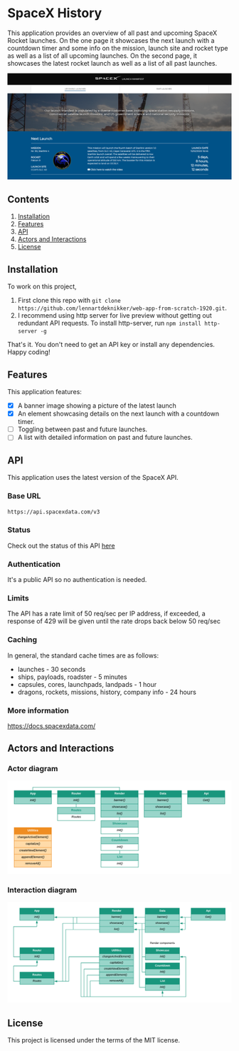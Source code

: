 # SpaceX History

This application provides an overview of all past and upcoming SpaceX Rocket launches. On the one page it showcases the next launch with a countdown timer and some info on the mission, launch site and rocket type as well as a list of all upcoming launches. On the second page, it showcases the latest rocket launch as well as a list of all past launches.

![screenshot](./wiki-assets/screenshots/homepage.png)

## Contents
1. [Installation](#Installation)
2. [Features](#Features)
3. [API](#API)
4. [Actors and Interactions](#Actors-and-Interactions)
5. [License](#License)

## Installation
To work on this project, 
1. First clone this repo with `git clone https://github.com/lennartdeknikker/web-app-from-scratch-1920.git`. 
2. I recommend using http server for live preview without getting out redundant API requests. To install http-server, run `npm install http-server -g`

That's it. You don't need to get an API key or install any dependencies. Happy coding!

## Features
This application features:
* [x] A banner image showing a picture of the latest launch
* [x] An element showcasing details on the next launch with a countdown timer. 
* [ ] Toggling between past and future launches.
* [ ] A list with detailed information on past and future launches.

## API
This application uses the latest version of the SpaceX API.
### Base URL
`https://api.spacexdata.com/v3`
### Status
Check out the status of this API [here](https://status.spacexdata.com/)
### Authentication
It's a public API so no authentication is needed.
### Limits
The API has a rate limit of 50 req/sec per IP address, if exceeded, a response of 429 will be given until the rate drops back below 50 req/sec
### Caching
In general, the standard cache times are as follows:
- launches - 30 seconds
- ships, payloads, roadster - 5 minutes
- capsules, cores, launchpads, landpads - 1 hour
- dragons, rockets, missions, history, company info - 24 hours
### More information
https://docs.spacexdata.com/

## Actors and Interactions
### Actor diagram
![Actor diagram](./wiki-assets/diagrams/actor.png)
### Interaction diagram
![Interaction diagram](./wiki-assets/diagrams/interaction.png)

## License
This project is licensed under the terms of the MIT license.
